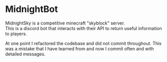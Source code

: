 # MidnightBot

MidnightSky is a competitive minecraft "skyblock" server.  
This is a discord bot that interacts with their API to return useful information to players.

At one point I refactored the codebase and did not commit throughout. This was a mistake that I have learned from and now I commit often and with detailed messages.
